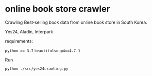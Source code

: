 # online book store crawler
Crawling Best-selling book data from online book store in South Korea.

Yes24, Aladin, Interpark

requirements:

`python >= 3.7`
`beautifulsoup4==4.7.1`

Run

`python ./src/yes24crawling.py`
